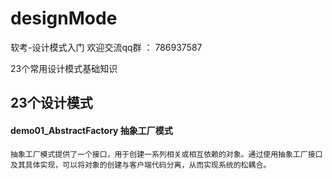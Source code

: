 # designMode
软考-设计模式入门
欢迎交流qq群 ： 786937587

23个常用设计模式基础知识

## 23个设计模式
#### demo01_AbstractFactory 抽象工厂模式
    抽象工厂模式提供了一个接口，用于创建一系列相关或相互依赖的对象。通过使用抽象工厂接口及其具体实现，可以将对象的创建与客户端代码分离，从而实现系统的松耦合。
    







